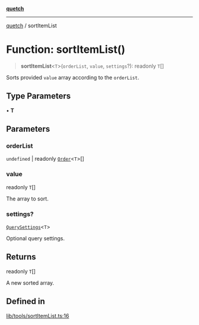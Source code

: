 [**quetch**](../README.md)

***

[quetch](../README.md) / sortItemList

# Function: sortItemList()

> **sortItemList**\<`T`\>(`orderList`, `value`, `settings`?): readonly `T`[]

Sorts provided `value` array according to the `orderList`.

## Type Parameters

• **T**

## Parameters

### orderList

`undefined` | readonly [`Order`](../type-aliases/Order.md)\<`T`\>[]

### value

readonly `T`[]

The array to sort.

### settings?

[`QuerySettings`](../type-aliases/QuerySettings.md)\<`T`\>

Optional query settings.

## Returns

readonly `T`[]

A new sorted array.

## Defined in

[lib/tools/sortItemList.ts:16](https://github.com/nevoland/quetch/blob/5d54d23c7450a0f85309e15fdf3a25ea832b3452/lib/tools/sortItemList.ts#L16)

